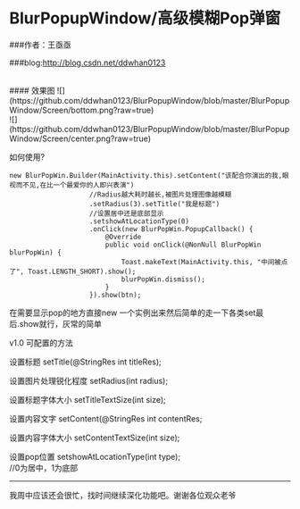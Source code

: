 # BlurPopupWindow/高级模糊Pop弹窗<br>

###作者：王亟亟

###blog:http://blog.csdn.net/ddwhan0123

<br>
#### 效果图
![](https://github.com/ddwhan0123/BlurPopupWindow/blob/master/BlurPopupWindow/Screen/bottom.png?raw=true)  
<br>
![](https://github.com/ddwhan0123/BlurPopupWindow/blob/master/BlurPopupWindow/Screen/center.png?raw=true)  


如何使用?  <br>

    new BlurPopWin.Builder(MainActivity.this).setContent("该配合你演出的我,眼视而不见,在比一个最爱你的人即兴表演")
                        //Radius越大耗时越长,被图片处理图像越模糊
                        .setRadius(3).setTitle("我是标题")
                        //设置居中还是底部显示
                        .setshowAtLocationType(0)
                        .onClick(new BlurPopWin.PopupCallback() {
                            @Override
                            public void onClick(@NonNull BlurPopWin blurPopWin) {
                                Toast.makeText(MainActivity.this, "中间被点了", Toast.LENGTH_SHORT).show();
                                blurPopWin.dismiss();
                            }
                        }).show(btn);
在需要显示pop的地方直接new 一个实例出来然后简单的走一下各类set最后.show就行，灰常的简单<br>

v1.0 可配置的方法<br>

设置标题 setTitle(@StringRes int titleRes);<br>

设置图片处理锐化程度 setRadius(int radius);<br>

设置标题字体大小 setTitleTextSize(int size);<br>

设置内容文字 setContent(@StringRes int contentRes;<br>

设置内容字体大小 setContentTextSize(int size);<br>

设置pop位置 setshowAtLocationType(int type);<br>//0为居中，1为底部



--------------------------

我周中应该还会很忙，找时间继续深化功能吧。谢谢各位观众老爷




